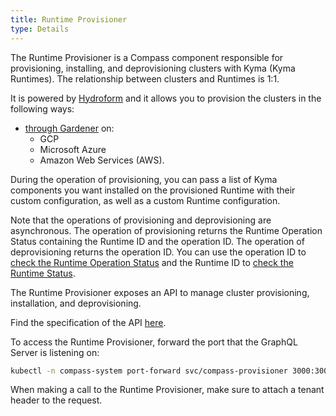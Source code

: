 ```yaml
---
title: Runtime Provisioner
type: Details
---
```


The Runtime Provisioner is a Compass component responsible for provisioning, installing, and deprovisioning clusters with Kyma (Kyma Runtimes). The relationship between clusters and Runtimes is 1:1.

It is powered by [Hydroform](https://github.com/kyma-incubator/hydroform) and it allows you to provision the clusters in the following ways:
- [through Gardener](#tutorials-provision-clusters-through-gardener) on:
    * GCP
    * Microsoft Azure
    * Amazon Web Services (AWS).

During the operation of provisioning, you can pass a list of Kyma components you want installed on the provisioned Runtime with their custom configuration, as well as a custom Runtime configuration. 

Note that the operations of provisioning and deprovisioning are asynchronous. The operation of provisioning returns the Runtime Operation Status containing the Runtime ID and the operation ID. The operation of deprovisioning returns the operation ID. You can use the operation ID to [check the Runtime Operation Status](#tutorials-check-runtime-operation-status) and the Runtime ID to [check the Runtime Status](#tutorials-check-runtime-status).
  
The Runtime Provisioner exposes an API to manage cluster provisioning, installation, and deprovisioning. 

Find the specification of the API [here](https://github.com/kyma-incubator/compass/blob/master/components/provisioner/pkg/gqlschema/schema.graphql).
    
To access the Runtime Provisioner, forward the port that the GraphQL Server is listening on:

```bash
kubectl -n compass-system port-forward svc/compass-provisioner 3000:3000
```

When making a call to the Runtime Provisioner, make sure to attach a tenant header to the request.